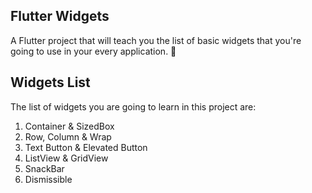 ## Flutter Widgets
A Flutter project that will teach you the list of basic widgets that you're going to use in your every application. 🙂

## Widgets List
The list of widgets you are going to learn in this project are:
1. Container & SizedBox
2. Row, Column & Wrap
3. Text Button & Elevated Button
4. ListView & GridView
5. SnackBar
6. Dismissible
